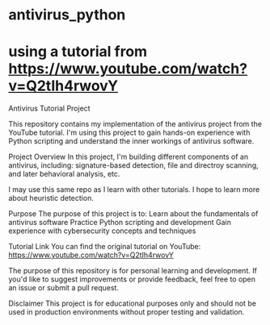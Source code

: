 # antivirus_python

# using a tutorial from https://www.youtube.com/watch?v=Q2tIh4rwovY

Antivirus Tutorial Project

This repository contains my implementation of the antivirus project from the YouTube tutorial.
I'm using this project to gain hands-on experience with Python scripting and understand the inner workings of antivirus software.

Project Overview
In this project, I'm building different components of an antivirus, including:
signature-based detection, file and directroy scanning, and later behavioral analysis, etc.

I may use this same repo as I learn with other tutorials.  I hope to learn more about heuristic detection.

Purpose
The purpose of this project is to:
Learn about the fundamentals of antivirus software
Practice Python scripting and development
Gain experience with cybersecurity concepts and techniques

Tutorial Link
You can find the original tutorial on YouTube: https://www.youtube.com/watch?v=Q2tIh4rwovY

The purpose of this repository is for personal learning and development. If you'd like to suggest improvements or provide feedback, feel free to open an issue or submit a pull request.

Disclaimer
This project is for educational purposes only and should not be used in production environments without proper testing and validation.

